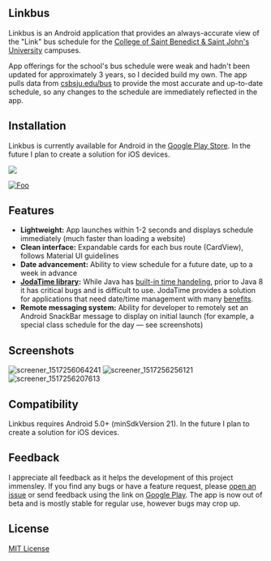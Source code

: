 ## Linkbus

Linkbus is an Android application that provides an always-accurate view of the "Link" bus schedule for the [College of Saint Benedict & Saint John's University](https://csbsju.edu/) campuses. 

App offerings for the school's bus schedule were weak and hadn't been updated for approximately 3 years, so I decided build my own. The app pulls data from [csbsju.edu/bus](https://csbsju.edu/bus) to provide the most accurate and up-to-date schedule, so any changes to the schedule are immediately reflected in the app.

## Installation

Linkbus is currently available for Android in the [Google Play Store](https://play.google.com/store/apps/details?id=com.carroll.michael.linkbus). In the future I plan to create a solution for iOS devices.

[<img src="https://user-images.githubusercontent.com/20750745/98448918-d1d99380-20ec-11eb-9262-c95ad1b957ab.png">](https://play.google.com/store/apps/details?id=com.carroll.michael.linkbus&hl=en_US)

[![Foo](http://www.google.com.au/images/nav_logo7.png)](http://google.com.au/)

## Features

* **Lightweight:** App launches within 1-2 seconds and displays schedule immediately (much faster than loading a website)
* **Clean interface:** Expandable cards for each bus route (CardView), follows Material UI guidelines 
* **Date advancement:** Ability to view schedule for a future date, up to a week in advance
* **[JodaTime library](https://github.com/dlew/joda-time-android):** While Java has [built-in time handeling](https://docs.oracle.com/javase/7/docs/api/java/util/Calendar.html), prior to Java 8 it has critical bugs and is difficult to use. JodaTime provides a solution for applications that need date/time management with many [benefits](http://www.joda.org/joda-time/#Why_Joda-Time). 
* **Remote messaging system:** Ability for developer to remotely set an Android SnackBar message to display on initial launch (for example, a special class schedule for the day — see screenshots)

## Screenshots

![screener_1517256064241](https://user-images.githubusercontent.com/20750745/36409018-8a509968-15ce-11e8-87e5-848a55300000.png)
![screener_1517256256121](https://user-images.githubusercontent.com/20750745/36409017-8a44ecc6-15ce-11e8-8125-4a57a78c117e.png)
![screener_1517256207613](https://user-images.githubusercontent.com/20750745/36409019-8a5c3cd2-15ce-11e8-9c22-9e5fdc318145.png)

## Compatibility

Linkbus requires Android 5.0+ (minSdkVersion 21). In the future I plan to create a solution for iOS devices.

## Feedback

I appreciate all feedback as it helps the development of this project immensley. If you find any bugs or have a feature request, please [open an issue](https://github.com/MichaelCarroll/linkbus/issues/new) or send feedback using the link on [Google Play](https://play.google.com/store/apps/details?id=com.carroll.michael.linkbus). The app is now out of beta and is mostly stable for regular use, however bugs may crop up.

## License

[MIT License](https://raw.githubusercontent.com/michaelcarroll/linkbus/master/LICENSE)
